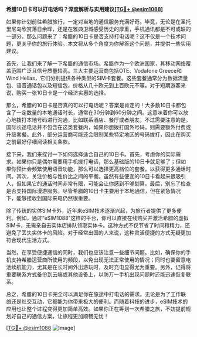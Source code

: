 **希腊10日卡可以打电话吗？深度解析与实用建议[[TG💪+ @esim1088](https://t.me/s/esim1088)]**

如果你计划前往希腊旅行，一定对当地的通信服务充满好奇。毕竟，无论是在圣托里尼岛欣赏落日余晖，还是在雅典卫城感受历史的厚重，手机通讯都是不可或缺的一部分。那么问题来了：希腊的10日卡是否支持打电话呢？这不仅是一个技术问题，更关乎你的旅行体验。本文将从多个角度为你解答这个问题，并提供一些实用建议。

首先，让我们来了解一下希腊的通信市场。希腊作为一个欧洲国家，其移动网络覆盖范围广泛且信号质量较高。三大主要运营商包括OTE、Vodafone Greece和Wind Hellas，它们分别提供各种类型的SIM卡套餐。这些套餐通常分为数据流量包、语音通话包以及短信包，价格从几十欧元到上百欧元不等。对于短期游客来说，购买一张10日卡是一个经济实惠的选择。

那么，希腊的10日卡是否真的可以打电话呢？答案是肯定的！大多数10日卡都包含了一定数量的本地通话时长，通常在30分钟到60分钟之间。这意味着你可以放心地拨打本地号码进行沟通，比如联系酒店、餐厅或者朋友。不过需要注意的是，国际长途电话并不包含在这类套餐内，如果你想拨打国外号码，则需要额外付费或升级套餐。此外，部分运营商可能还会限制某些特定地区的号码拨打，因此在购买之前最好仔细阅读相关条款。

接下来，我们来探讨一下如何选择适合自己的10日卡。首先，考虑你的实际需求。如果你只是偶尔需要用手机拨打电话，那么基础版的10日卡就足够了；但如果你预计会频繁使用语音功能，那么可以选择更高档位的套餐，以获得更多通话时间。其次，关注价格与性价比之间的平衡。虽然有些便宜的10日卡看起来很吸引人，但如果它的通话时间非常有限，可能会让你感到不够划算。最后，别忘了检查是否支持国际漫游服务。尽管希腊的10日卡主要用于本地通信，但在紧急情况下，能够接收到国际来电仍然很重要。

除了传统的实体SIM卡外，近年来eSIM技术逐渐兴起，为旅行者提供了更多便利。例如，通过“eSIM1088”这样的平台，你可以直接在线购买并激活希腊的虚拟SIM卡，无需亲自去实体店排队领取实体卡。这种方式不仅节省了时间和精力，还避免了丢失实体卡的风险。对于经常出国的人来说，这种灵活便捷的方式无疑更加符合现代生活方式。

当然，在享受便捷通信的同时，我们也应该注意一些细节问题。比如，确保你的手机支持希腊运营商所使用的频段，以免出现无法正常使用的情况；同时也要留意电池续航能力，尤其是在长时间外出游玩时，及时充电显得尤为重要。另外，记得将重要联系方式备份到云端或其他设备上，以防万一手机出现问题时还能迅速恢复联系。

总之，希腊的10日卡完全可以满足你在旅途中打电话的需求。无论是为了工作联络还是社交互动，它都能为你带来极大的便利。而随着科技的进步，eSIM技术的应用也让整个过程变得更加简单高效。如果你正在筹划一次希腊之旅，不妨提前规划好自己的通信方案，让旅程更加顺畅无忧！

[[TG💪+ @esim1088](https://t.me/s/esim1088) ![Image](https://i.postimg.cc/4NQfJmqS/Snipaste-2025-05-13-00-14-12.png)]